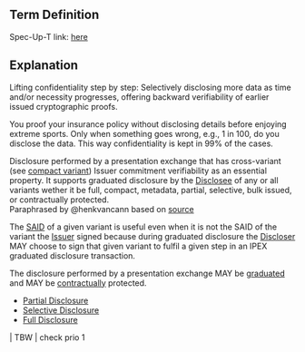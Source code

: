 ## Term Definition

Spec-Up-T link: <a href='https://weboftrust.github.io/WOT-terms/docs/glossary/graduated-disclosure'>here</a>

## Explanation
Lifting confidentiality step by step: Selectively disclosing more data as time and/or necessity progresses, offering backward verifiability of earlier issued cryptographic proofs.

You proof your insurance policy without disclosing details before enjoying extreme sports. Only when something goes wrong, e.g., 1 in 100, do you disclose the data. This way confidentiality is kept in 99% of the cases.

Disclosure performed by a presentation exchange that has cross-variant (see [compact variant](compact-variant)) Issuer commitment verifiability as an essential property. It supports graduated disclosure by the [Disclosee](disclosee) of any or all variants wether it be full, compact, metadata, partial, selective, bulk issued, or contractually protected.  
Paraphrased by @henkvancann based on [source](https://github.com/WebOfTrust/ietf-ipex/blob/main/draft-ssmith-ipex.md#discussion)

The [SAID](SAID) of a given variant is useful even when it is not the SAID of the variant the [Issuer](issuer) signed because during graduated disclosure the [Discloser](discloser) MAY choose to sign that given variant to fulfil a given step in an IPEX graduated disclosure transaction. 

The disclosure performed by a presentation exchange MAY be [graduated](graduated-disclosure) and MAY be [contractually](contractually-protected-disclosure) protected.

- [Partial Disclosure](https://github.com/trustoverip/acdc/wiki/partial-disclosure)
- [Selective Disclosure](https://github.com/trustoverip/acdc/wiki/selective-disclosure)
- [Full Disclosure](https://github.com/trustoverip/acdc/wiki/full-disclosure)


| TBW  | check prio 1